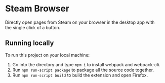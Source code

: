 # Steam Browser

Directly open pages from Steam on your browser in the desktop app with the single click of a button.

## Running locally

To run this project on your local machine:

1. Go into the directory and type `npm i` to install webpack and webpack-cli.
2. Run `npm run-script package` to package all the source code together.
3. Run `npm run-script build` to build the extension and open Firefox.
